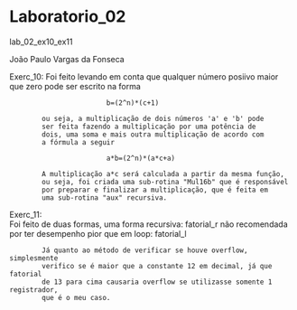 # Laboratorio_02
 lab_02_ex10_ex11

João Paulo Vargas da Fonseca

Exerc_10:
            Foi feito levando em conta que qualquer número posiivo
            maior que zero pode ser escrito na forma 
            
                            b=(2^n)*(c+1) 
            
            ou seja, a multiplicação de dois números 'a' e 'b' pode
            ser feita fazendo a multiplicação por uma potência de 
            dois, uma soma e mais outra multiplicação de acordo com
            a fórmula a seguir
            
                            a*b=(2^n)*(a*c+a)
                            
            A multiplicação a*c será calculada a partir da mesma função,
            ou seja, foi criada uma sub-rotina "Mul16b" que é responsável
            por preparar e finalizar a multiplicação, que é feita em 
            uma sub-rotina "aux" recursiva.
            
Exerc_11:   
            Foi feito de duas formas, uma forma recursiva: fatorial_r não
            recomendada por ter desempenho pior que em loop: fatorial_l
            
            Já quanto ao método de verificar se houve overflow, simplesmente
            verifico se é maior que a constante 12 em decimal, já que fatorial
            de 13 para cima causaria overflow se utilizasse somente 1 registrador,
            que é o meu caso.